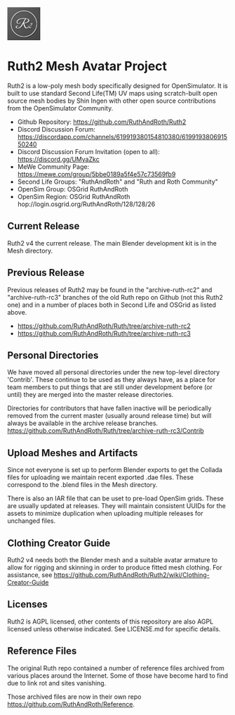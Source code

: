 <img src="Textures/r2-logo-white-grey.png" width="75" height="75">

# Ruth2 Mesh Avatar Project

Ruth2 is a low-poly mesh body specifically designed for OpenSimulator.
It is built to use standard Second Life(TM) UV maps using scratch-built open
source mesh bodies by Shin Ingen with other open source contributions from the
OpenSimulator Community.

* Github Repository: https://github.com/RuthAndRoth/Ruth2
* Discord Discussion Forum: https://discordapp.com/channels/619919380154810380/619919380691550240
* Discord Discussion Forum Invitation (open to all): https://discord.gg/UMyaZkc
* MeWe Community Page: https://mewe.com/group/5bbe0189a5f4e57c73569fb9
* Second Life Groups: "RuthAndRoth" and "Ruth and Roth Community"
* OpenSim Group: OSGrid RuthAndRoth
* OpenSim Region: OSGrid RuthAndRoth hop://login.osgrid.org/RuthAndRoth/128/128/26

## Current Release

Ruth2 v4 the current release. The main Blender development kit is in the Mesh directory.

## Previous Release

Previous releases of Ruth2 may be found in the "archive-ruth-rc2" and "archive-ruth-rc3" branches of the old Ruth repo on Github (not this Ruth2 one) and in a number of places both in Second Life and OSGrid as listed above.

* https://github.com/RuthAndRoth/Ruth/tree/archive-ruth-rc2
* https://github.com/RuthAndRoth/Ruth/tree/archive-ruth-rc3

## Personal Directories

We have moved all personal directories under the new top-level directory
'Contrib'.  These continue to be used as they always have, as a place for
team members to put things that are still under development before (or until)
they are merged into the master release directories.

Directories for contributors that have fallen inactive will be periodically removed
from the current master (usually around release time) but will always be available
in the archive release branches.
https://github.com/RuthAndRoth/Ruth/tree/archive-ruth-rc3/Contrib

## Upload Meshes and Artifacts

Since not everyone is set up to perform Blender exports to get the Collada files
for uploading we maintain recent exported .dae files.  These correspond to the
.blend files in the Mesh directory.

There is also an IAR file that can be uset to pre-load OpenSim grids.  These are
usually updated at releases.  They will maintain consistent UUIDs for the
assets to minimize duplication when uploading multiple releases for unchanged
files.

## Clothing Creator Guide

Ruth2 v4 needs both the Blender mesh and a suitable avatar armature to allow for rigging and skinning in order to produce fitted mesh clothing. For assistance, see https://github.com/RuthAndRoth/Ruth2/wiki/Clothing-Creator-Guide

## Licenses

Ruth2 is AGPL licensed, other contents of this repository are also
AGPL licensed unless otherwise indicated.  See LICENSE.md for specific details.

## Reference Files

The original Ruth repo contained a number of reference files archived from
various places around the Internet.  Some of those have become hard to find
due to link rot and sites vanishing.

Those archived files are now in their own repo https://github.com/RuthAndRoth/Reference.
